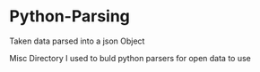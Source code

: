 # Python-Parsing
Taken data parsed into a json Object

Misc Directory I used to buld python parsers for open data to use
